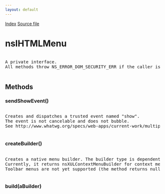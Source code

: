 ```yaml
---
layout: default
---
```

<div id='links'><a href="../index.html">Index</a>
<a href="http://dxr.mozilla.org/mozilla-central/source/dom/html/nsIHTMLMenu.idl">Source file</a>
</div>

# nsIHTMLMenu #
<pre>  
A private interface.  
All methods throw NS_ERROR_DOM_SECURITY_ERR if the caller is not chrome.  
  
</pre>
## Methods ##

### sendShowEvent() ###
<pre>  
Creates and dispatches a trusted event named "show".  
The event is not cancelable and does not bubble.  
See http://www.whatwg.org/specs/web-apps/current-work/multipage/interactive-elements.html#context-menus  
  
</pre>
### createBuilder() ###
<pre>  
Creates a native menu builder. The builder type is dependent on menu type.  
Currently, it returns nsXULContextMenuBuilder for context menus.  
Toolbar menus are not yet supported (the method returns null).  
  
</pre>
### build(aBuilder) ###
